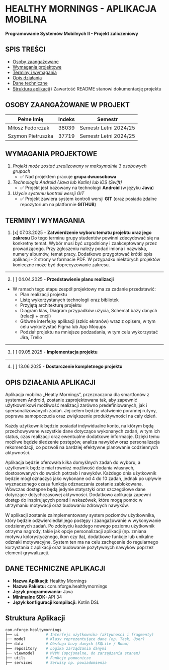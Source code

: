 # HEALTHY MORNINGS - APLIKACJA MOBILNA
**Programowanie Systemów Mobilnych II - Projekt zaliczeniowy**

## SPIS TREŚCI
- [Osoby zaangażowane](#autorzy)
- [Wymagania projektowe](#wymagania)
- [Terminy i wymagania](#terminy)
- [Opis działania](#opis)
- [Dane techniczne](#dane)
- [Struktura aplikacji](#struktura)
ℹ️ Zawartość README stanowi dokumentację projektu

<a id="autorzy"></a>
## OSOBY ZAANGAŻOWANE W PROJEKT
| Pełne Imię        | Indeks | Semestr               |
|-------------------|--------|-----------------------|
| Miłosz Fedorczak  | 38039  | Semestr Letni 2024/25 |
| Szymon Pietruszka | 37719  | Semestr Letni 2024/25 |

<a id="wymagania"></a>
## WYMAGANIA PROJEKTOWE
1. *Projekt może zostać zrealizowany w maksymalnie 3 osobowych grupach*
    * ✅ Nad projektem pracuje **grupa dwuosobowa**
2. *Technologia Android (Java lub Kotlin) lub iOS (Swift)*
    * ✅ Projekt jest bazowany na technologii **Android** (w języku **Java**)
3. *Użycie systemu kontroli wersji GIT*
    * ✅ Projekt zawiera system kontroli wersji **GIT** (oraz posiada zdalne repozytorium na platformie **GITHUB**)

<a id="terminy"></a>
## TERMINY I WYMAGANIA
1. [x] 07.03.2025 - **Zatwierdzenie wyboru tematu projektu oraz jego zakresu**
Do tego terminu grupy studentów powinni zdecydować się na konkretny temat. Wybór musi być uzgodniony i zaakceptowany przez prowadzącego. Przy zgłoszeniu należy podać imiona i nazwiska, numery albumów, temat pracy. Dodatkowo przygotować krótki opis aplikacji - 2 strony w formacie PDF. W przypadku niektórych projektów konieczne może być doprecyzowanie zakresu.
---
2. [ ] 04.04.2025 - **Przedstawienie planu realizacji**
  * W ramach tego etapu zespół projektowy ma za zadanie przedstawić:
    - Plan realizacji projektu
    - Listę wykorzystanych technologii oraz bibliotek
    - Przyjętą architekturę projektu
    - Diagram klas, Diagram przypadków użycia, Schemat bazy danych (relacji + encji)
    - Główne interfejsy aplikacji (szkic ekranów) wraz z opisem, w tym celu wykorzystać Figma lub App Moqups
    - Podział projektu na mniejsze podzadania, w tym celu wykorzystać Jira, Trello
---
3. [ ] 09.05.2025 - **Implementacja projektu**
---
4. [ ] 13.06.2025 - **Dostarczenie kompletnego projektu**

<a id="opis"></a>
## OPIS DZIAŁANIA APLIKACJI
Aplikacja mobilna „Heatly Mornings”, przeznaczona dla smartfonów z systemem Android,
zostanie zaprojektowana tak, aby zapewnić użytkownikowi możliwość realizacji zarówno
predefiniowanych, jak i spersonalizowanych zadań. Jej celem będzie ułatwienie porannej rutyny,
poprawa samopoczucia oraz zwiększenie produktywności na cały dzień.

Każdy użytkownik będzie posiadał indywidualne konto, na którym będą przechowywane
wszystkie dane dotyczące wykonanych zadań, w tym ich status, czas realizacji oraz ewentualne
dodatkowe informacje. Dzięki temu możliwe będzie śledzenie postępów, analiza nawyków oraz
personalizacja rekomendacji, co pozwoli na bardziej efektywne planowanie codziennych
aktywności.

Aplikacja będzie oferowała kilka domyślnych zadań do wyboru, a użytkownik będzie miał
również możliwość dodania własnych, dostosowanych do swoich potrzeb i nawyków. Każdego dnia
użytkownik będzie mógł oznaczyć jako wykonane od 4 do 10 zadań, jednak po upływie
wyznaczonego czasu funkcja odznaczania zostanie zablokowana. Wówczas dostępne będą jedynie
statystyki oraz szczegółowe dane dotyczące dotychczasowej aktywności. Dodatkowo aplikacja
zapewni dostęp do inspirujących porad i wskazówek, które mogą pomóc w utrzymaniu motywacji
oraz budowaniu zdrowych nawyków.

W aplikacji zostanie zaimplementowany system poziomów użytkownika, który będzie
odzwierciedlał jego postępy i zaangażowanie w wykonywanie codziennych zadań. Po zdobyciu
każdego nowego poziomu użytkownik otrzyma nagrody, takie jak opcje personalizacji aplikacji (np.
zmiana motywu kolorystycznego, ikon czy tła), dodatkowe funkcje lub unikalne odznaki
motywacyjne. System ten ma na celu zachęcenie do regularnego korzystania z aplikacji oraz
budowanie pozytywnych nawyków poprzez element grywalizacji.

<a id="dane"></a>
## DANE TECHNICZNE APLIKACJI
- **Nazwa Aplikacji:** Healthy Mornings
- **Nazwa Pakietu:** com.nforge.healthymornings
- **Język programowania:** Java
- **Minimalne SDK:** API 34
- **Język konfiguracji kompilacji:** Kotlin DSL

<a id="struktura"></a>
## Struktura Aplikacji
```bash
com.nforge.healtymornings
├── ui            # Interfejs użytkownika (aktywnosci i fragmenty)
├── model         # Klasy reprezentujące dane (np. Task, User)
├── data          # Obsługa bazy danych (SQLite / Room)
├── repository    # Logika zarządzania danymi
├── viewmodel     # MVVM (opcjonalne, do zarządzania stanem)
├── utils         # Funkcje pomocnicze
├── services      # Serwisy np. powiadomienia
```